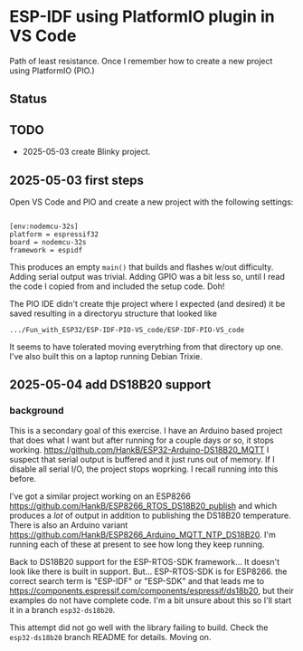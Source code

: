 # ESP-IDF using PlatformIO plugin in VS Code

Path of least resistance. Once I remember how to create a new project using PlatformIO (PIO.)

## Status

## TODO

* 2025-05-03 create Blinky project.

## 2025-05-03 first steps

Open VS Code and PIO and create a new project with the following settings:

```text

[env:nodemcu-32s]
platform = espressif32
board = nodemcu-32s
framework = espidf
```

This produces an empty `main()` that builds and flashes w/out difficulty. Adding serial output was trivial. Adding GPIO was a bit less so, until I read the code I copied from and included the setup code. Doh!

The PIO IDE didn't create thje project where I expected (and desired) it be saved resulting in a directoryu structure that looked like 

```text
.../Fun_with_ESP32/ESP-IDF-PIO-VS_code/ESP-IDF-PIO-VS_code
```

It seems to have tolerated moving everytrhing from that directory up one. I've also built this on a laptop running Debian Trixie.

## 2025-05-04 add DS18B20 support

### background

This is a secondary goal of this exercise. I have an Arduino based project that does what I want but after running for a couple days or so, it stops working. <https://github.com/HankB/ESP32-Arduino-DS18B20_MQTT> I suspect that serial output is buffered and it just runs out of memory. If I disable all serial I/O, the project stops woprking. I recall running into this before.

I've got a similar project working on an ESP8266 <https://github.com/HankB/ESP8266_RTOS_DS18B20_publish> and which produces a *lot* of output in addition to publishing the DS18B20 temperature. There is also an Arduino variant <https://github.com/HankB/ESP8266_Arduino_MQTT_NTP_DS18B20>. I'm running each of these at present to see how long they keep running.

Back to DS18B20 support for the ESP-RTOS-SDK framework... It doesn't look like there is built in support. But... ESP-RTOS-SDK is for ESP8266. the correct search term is "ESP-IDF" or "ESP-SDK" and that leads me to <https://components.espressif.com/components/espressif/ds18b20>, but their examples do not have complete code. I'm a bit unsure about this so I'll start it in a branch `esp32-ds18b20`.

This attempt did not go well with the library failing to build. Check the `esp32-ds18b20` branch README for details. Moving on.